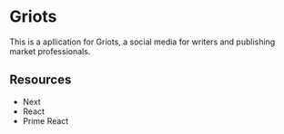 # Griots

This is a apllication for Griots, a social media for writers and publishing market professionals.

## Resources

- Next
- React
- Prime React

